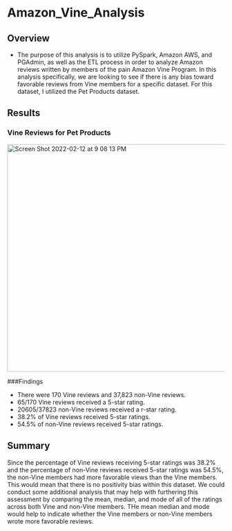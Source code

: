 # Amazon_Vine_Analysis

## Overview
- The purpose of this analysis is to utilize PySpark, Amazon AWS, and PGAdmin, as well as the ETL process in order to analyze Amazon reviews written by members of the pain Amazon Vine Program. In this analysis specifically, we are looking to see if there is any bias toward favorable reviews from Vine members for a specific dataset. For this dataset, I utilized the Pet Products dataset. 

## Results 

### Vine Reviews for Pet Products
<img width="527" alt="Screen Shot 2022-02-12 at 9 08 13 PM" src="https://user-images.githubusercontent.com/92831268/153766902-9150c4ab-01c0-4358-a152-8c58d869c87f.png">

###Findings
- There were 170 Vine reviews and 37,823 non-Vine reviews.
- 65/170 Vine reviews received a 5-star rating. 
- 20605/37823 non-Vine reviews received a r-star rating. 
- 38.2% of Vine reviews received 5-star ratings. 
- 54.5% of non-Vine reviews received 5-star ratings. 

## Summary 
Since the percentage of Vine reviews receiving 5-star ratings was 38.2% and the percentage of non-Vine reviews received 5-star ratings was 54.5%, the non-Vine members had more favorable views than the Vine members. This would mean that there is no positivity bias within this dataset. We could conduct some additional analysis that may help with furthering this assessment by comparing the mean, median, and mode of all of the ratings across both Vine and non-Vine members. THe mean median and mode would help to indicate whether the Vine members or non-Vine members wrote more favorable reviews.  

